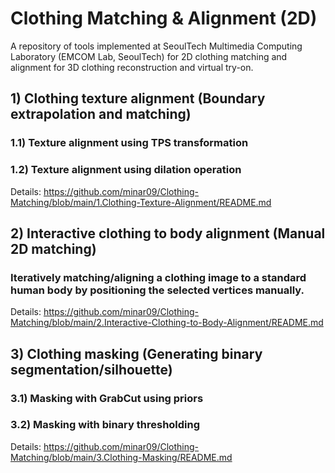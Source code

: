 # Clothing Matching & Alignment (2D)
A repository of tools implemented at SeoulTech Multimedia Computing Laboratory (EMCOM Lab, SeoulTech) for 2D clothing matching and alignment for 3D clothing reconstruction and virtual try-on.

## 1) Clothing texture alignment (Boundary extrapolation and matching)

### 1.1) Texture alignment using TPS transformation

### 1.2) Texture alignment using dilation operation

Details: https://github.com/minar09/Clothing-Matching/blob/main/1.Clothing-Texture-Alignment/README.md



## 2) Interactive clothing to body alignment (Manual 2D matching)

### Iteratively matching/aligning a clothing image to a standard human body by positioning the selected vertices manually.

Details: https://github.com/minar09/Clothing-Matching/blob/main/2.Interactive-Clothing-to-Body-Alignment/README.md



## 3) Clothing masking (Generating binary segmentation/silhouette)

### 3.1) Masking with GrabCut using priors

### 3.2) Masking with binary thresholding

Details: https://github.com/minar09/Clothing-Matching/blob/main/3.Clothing-Masking/README.md

